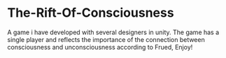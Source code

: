 # The-Rift-Of-Consciousness
A game i have developed with several designers in unity. 
The game has a single player and reflects the importance of the connection between consciousness and unconsciousness according to Frued, Enjoy!
